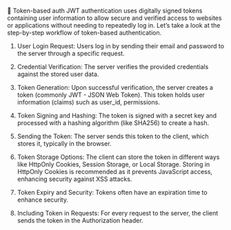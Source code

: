 🔐 Token-based auth
JWT authentication uses digitally signed tokens containing user information to allow secure and verified access to websites or applications without needing to repeatedly log in. Let’s take a look at the step-by-step workflow of token-based authentication.

1. User Login Request:
Users log in by sending their email and password to the server through a specific request.

2. Credential Verification:
The server verifies the provided credentials against the stored user data.

3. Token Generation:
Upon successful verification, the server creates a token (commonly JWT - JSON Web Token). This token holds user information (claims) such as user_id, permissions.

4. Token Signing and Hashing:
The token is signed with a secret key and processed with a hashing algorithm (like SHA256) to create a hash.

5. Sending the Token:
The server sends this token to the client, which stores it, typically in the browser.

6. Token Storage Options:
The client can store the token in different ways like HttpOnly Cookies, Session Storage, or Local Storage. Storing in HttpOnly Cookies is recommended as it prevents JavaScript access, enhancing security against XSS attacks.

7. Token Expiry and Security:
Tokens often have an expiration time to enhance security.

8. Including Token in Requests:
For every request to the server, the client sends the token in the Authorization header.
